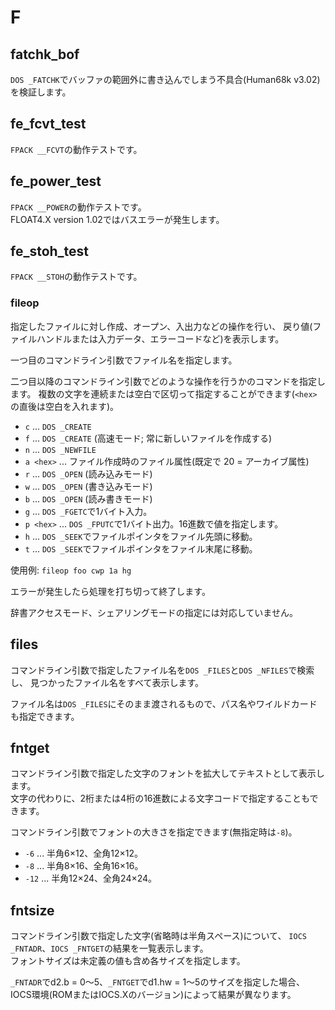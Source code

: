 # F

## fatchk_bof
`DOS _FATCHK`でバッファの範囲外に書き込んでしまう不具合(Human68k v3.02)を検証します。


## fe_fcvt_test
`FPACK __FCVT`の動作テストです。


## fe_power_test
`FPACK __POWER`の動作テストです。  
FLOAT4.X version 1.02ではバスエラーが発生します。


## fe_stoh_test
`FPACK __STOH`の動作テストです。


### fileop
指定したファイルに対し作成、オープン、入出力などの操作を行い、
戻り値(ファイルハンドルまたは入力データ、エラーコードなど)を表示します。

一つ目のコマンドライン引数でファイル名を指定します。

二つ目以降のコマンドライン引数でどのような操作を行うかのコマンドを指定します。
複数の文字を連続または空白で区切って指定することができます(`<hex>`の直後は空白を入れます)。
* `c` ... `DOS _CREATE`
* `f` ... `DOS _CREATE` (高速モード; 常に新しいファイルを作成する)
* `n` ... `DOS _NEWFILE`
* `a <hex>` ... ファイル作成時のファイル属性(既定で 20 = アーカイブ属性)
* `r` ... `DOS _OPEN` (読み込みモード)
* `w` ... `DOS _OPEN` (書き込みモード)
* `b` ... `DOS _OPEN` (読み書きモード)
* `g` ... `DOS _FGETC`で1バイト入力。
* `p <hex>` ... `DOS _FPUTC`で1バイト出力。16進数で値を指定します。
* `h` ... `DOS _SEEK`でファイルポインタをファイル先頭に移動。
* `t` ... `DOS _SEEK`でファイルポインタをファイル末尾に移動。

使用例: `fileop foo cwp 1a hg`

エラーが発生したら処理を打ち切って終了します。

辞書アクセスモード、シェアリングモードの指定には対応していません。


## files
コマンドライン引数で指定したファイル名を`DOS _FILES`と`DOS _NFILES`で検索し、
見つかったファイル名をすべて表示します。

ファイル名は`DOS _FILES`にそのまま渡されるもので、パス名やワイルドカードも指定できます。


## fntget
コマンドライン引数で指定した文字のフォントを拡大してテキストとして表示します。  
文字の代わりに、2桁または4桁の16進数による文字コードで指定することもできます。

コマンドライン引数でフォントの大きさを指定できます(無指定時は`-8`)。
* `-6` ... 半角6×12、全角12×12。
* `-8` ... 半角8×16、全角16×16。
* `-12` ... 半角12×24、全角24×24。


## fntsize
コマンドライン引数で指定した文字(省略時は半角スペース)について、
`IOCS _FNTADR`、`IOCS _FNTGET`の結果を一覧表示します。  
フォントサイズは未定義の値も含め各サイズを指定します。

`_FNTADR`でd2.b = 0～5、`_FNTGET`でd1.hw = 1～5のサイズを指定した場合、
IOCS環境(ROMまたはIOCS.Xのバージョン)によって結果が異なります。
